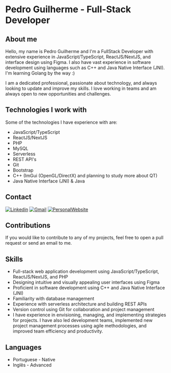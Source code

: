 # Pedro Guilherme - Full-Stack Developer

## About me

Hello, my name is Pedro Guilherme and I'm a FullStack Developer with extensive experience in JavaScript/TypeScript, ReactJS/NextJS, and interface design using Figma. I also have vast experience in software development using languages such as C++ and Java Native Interface (JNI). I'm learning Golang by the way :)

I am a dedicated professional, passionate about technology, and always looking to update and improve my skills. I love working in teams and am always open to new opportunities and challenges.

## Technologies I work with

Some of the technologies I have experience with are:

- JavaScript/TypeScript
- ReactJS/NextJS
- PHP
- MySQL
- Serverless
- REST API's
- Git
- Bootstrap
- C++ (ImGui (OpenGL/DirectX) and planning to study more about QT)
- Java Native Interface (JNI) & Java

## Contact

<!-- Your badges -->
[![Linkedin](https://img.shields.io/badge/-Linkedin-blue?style=for-the-badge&logo=Linkedin&logoColor=white)](https://www.linkedin.com/in/pedrogpo)
[![Gmail](https://img.shields.io/badge/Gmail-D14836?style=for-the-badge&logo=gmail&logoColor=white)](mailto:contact@pedrogui.com)
[![PersonalWebsite](https://img.shields.io/badge/Personal_website-0078D7?style=for-the-badge&logo=Microsoft-edge&logoColor=white)](https://pedrogui.com)

## Contributions

If you would like to contribute to any of my projects, feel free to open a pull request or send an email to me.

## Skills

- Full-stack web application development using JavaScript/TypeScript, ReactJS/NextJS, and PHP
- Designing intuitive and visually appealing user interfaces using Figma
- Proficient in software development using C++ and Java Native Interface (JNI)
- Familiarity with database management
- Experience with serverless architecture and building REST APIs
- Version control using Git for collaboration and project management
- I have experience in envisioning, managing, and implementing strategies for projects. I have also led development teams, implemented new project management processes using agile methodologies, and improved team efficiency and productivity.

## Languages

- Portuguese - Native
- Inglês - Advanced
